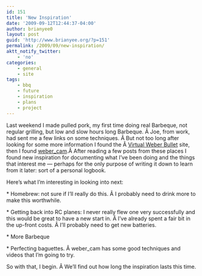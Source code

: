 ```yaml
---
id: 151
title: 'New Inspiration'
date: '2009-09-12T12:44:37-04:00'
author: brianyee0
layout: post
guid: 'http://www.brianyee.org/?p=151'
permalink: /2009/09/new-inspiration/
aktt_notify_twitter:
    - 'no'
categories:
    - general
    - site
tags:
    - bbq
    - future
    - inspiration
    - plans
    - project
---
```


Last weekend I made pulled pork, my first time doing real Barbeque, not regular grilling, but low and slow hours long Barbeque. Â Joe, from work, had sent me a few links on some techniques. Â But not too long after looking for some more information I found the Â [Virtual Weber Bullet](http://www.virtualweberbullet.com/) site, then I found [weber\_cam](http://webercam.com).Â After reading a few posts from these places I found new inspiration for documenting what I’ve been doing and the things that interest me — perhaps for the only purpose of writing it down to learn from it later: sort of a personal logbook.

Here’s what I’m interesting in looking into next:

\* Homebrew: not sure if I’ll really do this. Â I probably need to drink more to make this worthwhile.

\* Getting back into RC planes: I never really flew one very successfully and this would be great to have a new start in. Â I’ve already spent a fair bit in the up-front costs. Â I’ll probably need to get new batteries.

\* More Barbeque

\* Perfecting baguettes. Â weber\_cam has some good techniques and videos that I’m going to try.

So with that, I begin. Â We’ll find out how long the inspiration lasts this time.